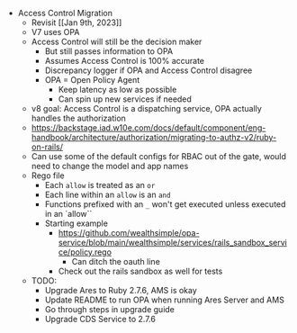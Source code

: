- Access Control Migration
	- Revisit [[Jan 9th, 2023]]
	- V7 uses OPA
	- Access Control will still be the decision maker
		- But still passes information to OPA
		- Assumes Access Control is 100% accurate
		- Discrepancy logger if OPA and Access Control disagree
		- OPA = Open Policy Agent
			- Keep latency as low as possible
			- Can spin up new services if needed
	- v8 goal: Access Control is a dispatching service, OPA actually handles the authorization
	- https://backstage.iad.w10e.com/docs/default/component/eng-handbook/architecture/authorization/migrating-to-authz-v2/ruby-on-rails/
	- Can use some of the default configs for RBAC out of the gate, would need to change the model and app names
	- Rego file
		- Each `allow` is treated as an `or`
		- Each line within an `allow` is an `and`
		- Functions prefixed with an `_` won't get executed unless executed in an `allow``
		- Starting example
			- https://github.com/wealthsimple/opa-service/blob/main/wealthsimple/services/rails_sandbox_service/policy.rego
				- Can ditch the oauth line
			- Check out the rails sandbox as well for tests
	- TODO:
		- Upgrade Ares to Ruby 2.7.6, AMS is okay
		- Update README to run OPA when running Ares Server and AMS
		- Go through steps in upgrade guide
		- Upgrade CDS Service to 2.7.6